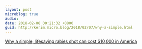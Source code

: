 ```yaml
---
layout: post
microblog: true
audio: 
date: 2018-02-08 00:21:32 +0800
guid: http://kerim.micro.blog/2018/02/07/why-a-simple.html
---
```

[Why a simple, lifesaving rabies shot can cost $10,000 in America](http://www.vox.com/policy-and-politics/2018/2/7/16851134/rabies-treament-expensive-emergency-room)
